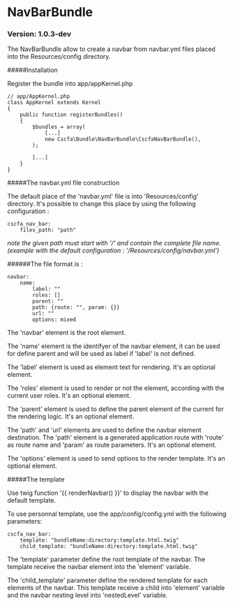 # NavBarBundle
### Version: 1.0.3-dev

The NavBarBundle allow to create a navbar from navbar.yml files placed into the Resources/config directory.

#####Installation

Register the bundle into app/appKernel.php

```
// app/AppKernel.php
class AppKernel extends Kernel
{
    public function registerBundles()
    {
        $bundles = array(
            [...]
            new Cscfa\Bundle\NavBarBundle\CscfaNavBarBundle(),
        );
        
        [...]
    }
}
```

#####The navbar.yml file construction

The default place of the 'navbar.yml' file is into 'Resources/config' directory. It's possible to change this place by using the following configuration : 

```
cscfa_nav_bar:
    files_path: "path"
```
_note the given path must start with '/' and contain the complete file name. (example with the default configuration : '/Resources/config/navbar.yml')_

######The file format is :

```
navbar:
	name:
		label: ""
		roles: []
		parent: ""
		path: {route: "", param: {}}
		url: ""
		options: mixed
```

The 'navbar' element is the root element.

The 'name' element is the identifyer of the navbar element, it can be used for define parent and will be used as label if 'label' is not defined.

The 'label' element is used as element text for rendering. It's an optional element.

The 'roles' element is used to render or not the element, according with the current user roles. It's an optional element.

The 'parent' element is used to define the parent element of the current for the rendering logic. It's an optional element.

The 'path' and 'url' elements are used to define the navbar element destination. The 'path' element is a generated application route with 'route' as route name and 'param' as route parameters. It's an optional element.

The 'options' element is used to send options to the render template. It's an optional element.

#####The template

Use twig function '{{ renderNavbar() }}' to display the navbar with the default template.

To use personnal template, use the app/config/config.yml with the following parameters: 

```
cscfa_nav_bar:
    template: "bundleName:directory:template.html.twig"
    child_template: "bundleName:directory:template.html.twig"
```

The 'template' parameter define the root template of the navbar. The template receive the navbar element into the 'element' variable.

The 'child_template' parameter define the rendered template for each elements of the navbar. This template receive a child into 'element' variable and the navbar nesting level into 'nestedLevel' variable.
